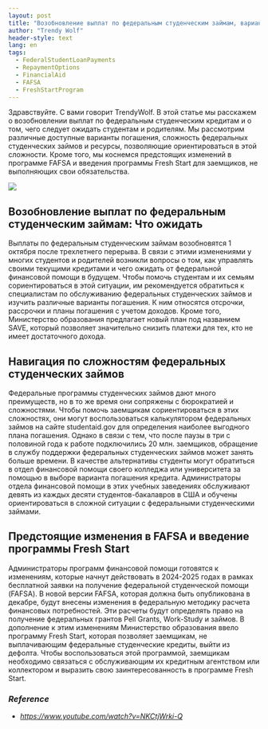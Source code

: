 ```yaml
---
layout: post
title: "Возобновление выплат по федеральным студенческим займам, варианты погашения и изменения в FAFSA"
author: "Trendy Wolf"
header-style: text
lang: en
tags:
  - FederalStudentLoanPayments
  - RepaymentOptions
  - FinancialAid
  - FAFSA
  - FreshStartProgram
---
```


Здравствуйте. С вами говорит TrendyWolf. В этой статье мы расскажем о возобновлении выплат по федеральным студенческим кредитам и о том, чего следует ожидать студентам и родителям. Мы рассмотрим различные доступные варианты погашения, сложность федеральных студенческих займов и ресурсы, позволяющие ориентироваться в этой сложности. Кроме того, мы коснемся предстоящих изменений в программе FAFSA и введения программы Fresh Start для заемщиков, не выполняющих свои обязательства.

<img
    src="https://i.ytimg.com/vi/NKCtjWrki-Q/hqdefault.jpg"
/>


## Возобновление выплат по федеральным студенческим займам: Что ожидать
Выплаты по федеральным студенческим займам возобновятся 1 октября после трехлетнего перерыва. В связи с этими изменениями у многих студентов и родителей возникли вопросы о том, как управлять своими текущими кредитами и чего ожидать от федеральной финансовой помощи в будущем. Чтобы помочь студентам и их семьям сориентироваться в этой ситуации, им рекомендуется обратиться к специалистам по обслуживанию федеральных студенческих займов и изучить различные варианты погашения. К ним относятся отсрочки, рассрочки и планы погашения с учетом доходов. Кроме того, Министерство образования предлагает новый план под названием SAVE, который позволяет значительно снизить платежи для тех, кто не имеет достаточного дохода.

## Навигация по сложностям федеральных студенческих займов
Федеральные программы студенческих займов дают много преимуществ, но в то же время они сопряжены с бюрократией и сложностями. Чтобы помочь заемщикам сориентироваться в этих сложностях, они могут воспользоваться калькулятором федеральных займов на сайте studentaid.gov для определения наиболее выгодного плана погашения. Однако в связи с тем, что после паузы в три с половиной года к работе подключились 20 млн. заемщиков, обращение в службу поддержки федеральных студенческих займов может занять больше времени. В качестве альтернативы студенты могут обратиться в отдел финансовой помощи своего колледжа или университета за помощью в выборе варианта погашения кредита. Администраторы отдела финансовой помощи в этих учебных заведениях обслуживают девять из каждых десяти студентов-бакалавров в США и обучены ориентироваться в сложной ситуации с федеральными студенческими займами.

## Предстоящие изменения в FAFSA и введение программы Fresh Start
Администраторы программ финансовой помощи готовятся к изменениям, которые начнут действовать в 2024-2025 годах в рамках бесплатной заявки на получение федеральной студенческой помощи (FAFSA). В новой версии FAFSA, которая должна быть опубликована в декабре, будут внесены изменения в федеральную методику расчета финансовых потребностей. Эти расчеты будут определять право на получение федеральных грантов Pell Grants, Work-Study и займов. В дополнение к этим изменениям Министерство образования ввело программу Fresh Start, которая позволяет заемщикам, не выплачивающим федеральные студенческие кредиты, выйти из дефолта. Чтобы воспользоваться этой программой, заемщикам необходимо связаться с обслуживающим их кредитным агентством или коллектором и выразить свою заинтересованность в программе Fresh Start.


### _Reference_
- _https://www.youtube.com/watch?v=NKCtjWrki-Q_

